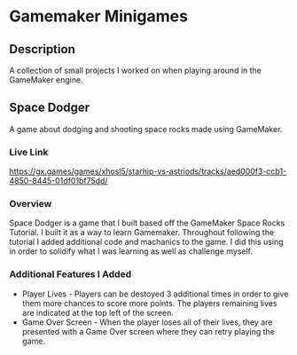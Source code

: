 # Gamemaker Minigames
## Description
A collection of small projects I worked on when playing around in the GameMaker engine.

## Space Dodger
A game about dodging and shooting space rocks made using GameMaker.

### Live Link
https://gx.games/games/xhosl5/starhip-vs-astriods/tracks/aed000f3-ccb1-4850-8445-01df01bf75dd/

### Overview
Space Dodger is a game that I built based off the GameMaker Space Rocks Tutorial. I built it as a way to learn Gamemaker. Throughout following the tutorial I added additional code and machanics to the game. I did this using in order to solidify what I was learning as well as challenge myself. 

### Additional Features I Added
- Player Lives - Players can be destoyed 3 additional times in order to give them more chances to score more points. The players remaining lives are indicated at the top left of the screen.
- Game Over Screen - When the player loses all of their lives, they are presented with a Game Over screen where they can retry playing the game. 
